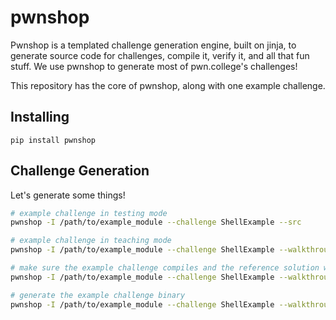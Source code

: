 # pwnshop

Pwnshop is a templated challenge generation engine, built on jinja, to generate source code for challenges, compile it, verify it, and all that fun stuff.
We use pwnshop to generate most of pwn.college's challenges!

This repository has the core of pwnshop, along with one example challenge.

## Installing

```
pip install pwnshop
```

## Challenge Generation

Let's generate some things!


```sh
# example challenge in testing mode
pwnshop -I /path/to/example_module --challenge ShellExample --src

# example challenge in teaching mode
pwnshop -I /path/to/example_module --challenge ShellExample --walkthrough --src

# make sure the example challenge compiles and the reference solution works
pwnshop -I /path/to/example_module --challenge ShellExample --walkthrough --verify

# generate the example challenge binary
pwnshop -I /path/to/example_module --challenge ShellExample --walkthrough --bin > example_shell

```
